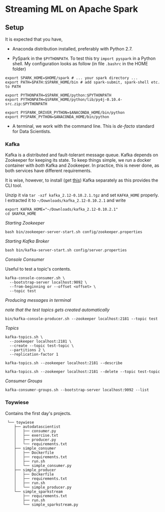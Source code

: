 # Streaming ML on Apache Spark

## Setup

It is expected that you have,

- Anaconda distribution installed, preferably with Python 2.7.

- PySpark in the `$PYTHONPATH`. To test this try `import pyspark` in a Python shell. My configuration looks as follow (in file `.bashrc` in the HOME folder)

```
export SPARK_HOME=$HOME/spark # ... your spark directory ...
export PATH=$PATH:$SPARK_HOME/bin # add spark-submit, spark-shell etc. to PATH

export PYTHONPATH=$SPARK_HOME/python:$PYTHONPATH
export PYTHONPATH=$SPARK_HOME/python/lib/py4j-0.10.4-src.zip:$PYTHONPATH

export PYSPARK_DRIVER_PYTHON=$ANACONDA_HOME/bin/python
export PYSPARK_PYTHON=$ANACONDA_HOME/bin/python
```

- A terminal, we work with the command line. This is *de-facto* standard for Data Scientists.

### Kafka

Kafka is a distributed and fault-tolerant message queue. Kafka depends on Zookeeper for keeping its state. To keep things simple, we run a docker container with _both_ Kafka and Zookeeper. In practice, this is never done, as both services have different requirements. 

It is wise, however, to install (get [this](https://www.apache.org/dyn/closer.cgi?path=/kafka/0.10.2.1/kafka_2.12-0.10.2.1.tgz)) Kafka separately as this provides the CLI tool.

Unzip it via `tar -xzf kafka_2.12-0.10.2.1.tgz` and set `KAFKA_HOME` properly. I extracted it to `~/Downloads/kafka_2.12-0.10.2.1` and write

```
export KAFKA_HOME="~/Downloads/kafka_2.12-0.10.2.1"
cd $KAFKA_HOME
```

_Starting Zookeeper_

```
bash bin/zookeeper-server-start.sh config/zookeeper.properties
```

_Starting Kafka Broker_

```
bash bin/kafka-server-start.sh config/server.properties
```
_Console Consumer_

Useful to test a topic's contents.
```
kafka-console-consumer.sh \
  --bootstrap-server localhost:9092 \
  --from-beginning or --offset <offset> \
  --topic test
```

_Producing messages in terminal_

_note that the test topics gets created automatically_
```
bin/kafka-console-producer.sh --zookeeper localhost:2181 --topic test
```

_Topics_
```
kafka-topics.sh \
  --zookeeper localhost:2181 \
  --create --topic test-topic \
  --partitions 2 \
  --replication-factor 1
  
kafka-topics.sh --zookeeper localhost:2181 --describe

kafka-topics.sh --zookeeper localhost:2181 --delete --topic test-topic
```



_Consumer Groups_
```
kafka-consumer-groups.sh --bootstrap-server localhost:9092 --list
```
 
 ### Toywiese
 
 Contains the first day's projects.
 
```
 └── toywiese
    ├── autodatascientist
    │   ├── consumer.py
    │   ├── exercise.txt
    │   ├── producer.py
    │   └── requirements.txt
    ├── simple_consumer
    │   ├── Dockerfile
    │   ├── requirements.txt
    │   ├── run.sh
    │   └── simple_consumer.py
    ├── simple_producer
    │   ├── Dockerfile
    │   ├── requirements.txt
    │   ├── run.sh
    │   └── simple_producer.py
    └── simple_sparkstream
        ├── requirements.txt
        ├── run.sh
        └── simple_sparkstream.py
```
